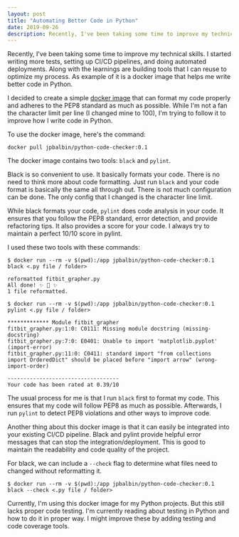 ```yaml
---
layout: post
title: "Automating Better Code in Python"
date: 2019-09-26
description: Recently, I've been taking some time to improve my technical skills. I started writing more tests, setting up CI/CD pipelines, and doing automated deployments. Along with the learnings are building tools that I can reuse to optimize my process. As example of it is a docker image that helps me write better code in Python.
---
```


Recently, I've been taking some time to improve my technical skills. I started writing more tests, setting up CI/CD pipelines, and doing automated deployments. Along with the learnings are building tools that I can reuse to optimize my process. As example of it is a docker image that helps me write better code in Python.

I decided to create a simple [docker image](https://hub.docker.com/r/jpbalbin/python-code-checker) that can format my code properly and adheres to the PEP8 standard as much as possible. While I'm not a fan the character limit per line (I changed mine to 100), I'm trying to follow it to improve how I write code in Python.

To use the docker image, here's the command:
```
docker pull jpbalbin/python-code-checker:0.1
```

The docker image contains two tools: `black` and `pylint`.

Black is so convenient to use. It basically formats your code. There is no need to think more about code formatting. Just run `black` and your code format is basically the same all through out. There is not much configuration can be done. The only config that I changed is the character line limit.

While black formats your code, `pylint` does code analysis in your code. It ensures that you follow the PEP8 standard, error detection, and provide refactoring tips. It also provides a score for your code. I always try to maintain a perfect 10/10 score in pylint.

I used these two tools with these commands:
```
$ docker run --rm -v $(pwd):/app jpbalbin/python-code-checker:0.1 black <.py file / folder>

reformatted fitbit_grapher.py
All done! ✨ 🍰 ✨
1 file reformatted.
```
```
$ docker run --rm -v $(pwd):/app jpbalbin/python-code-checker:0.1 pylint <.py file / folder>

************* Module fitbit_grapher
fitbit_grapher.py:1:0: C0111: Missing module docstring (missing-docstring)
fitbit_grapher.py:7:0: E0401: Unable to import 'matplotlib.pyplot' (import-error)
fitbit_grapher.py:11:0: C0411: standard import "from collections import OrderedDict" should be placed before "import arrow" (wrong-import-order)

-----------------------------------
Your code has been rated at 0.39/10
```

The usual process for me is that I run `black` first to format my code. This ensures that my code will follow PEP8 as much as possible. Afterwards, I run `pylint` to detect PEP8 violations and other ways to improve code.

Another thing about this docker image is that it can easily be integrated into your existing CI/CD pipeline. Black and pylint provide helpful error messages that can stop the integration/deployment. This is good to maintain the readability and code quality of the project.

For black, we can include a `--check` flag to determine what files need to changed without reformatting it.

```
$ docker run --rm -v $(pwd):/app jpbalbin/python-code-checker:0.1 black --check <.py file / folder>
```

Currently, I'm using this docker image for my Python projects. But this still lacks proper code testing. I'm currently reading about testing in Python and how to do it in proper way. I might improve these by adding testing and code coverage tools.